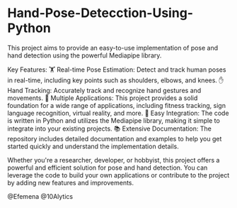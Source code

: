 # Hand-Pose-Detecction-Using-Python
This project aims to provide an easy-to-use implementation of pose and hand detection using the powerful Mediapipe library.

Key Features:
🏋️ Real-time Pose Estimation: Detect and track human poses in real-time, including key points such as shoulders, elbows, and knees.
✋ Hand Tracking: Accurately track and recognize hand gestures and movements.
🎯 Multiple Applications: This project provides a solid foundation for a wide range of applications, including fitness tracking, sign language recognition, virtual reality, and more.
🚀 Easy Integration: The code is written in Python and utilizes the Mediapipe library, making it simple to integrate into your existing projects.
📚 Extensive Documentation: The repository includes detailed documentation and examples to help you get started quickly and understand the implementation details.

Whether you're a researcher, developer, or hobbyist, this project offers a powerful and efficient solution for pose and hand detection. You can leverage the code to build your own applications or contribute to the project by adding new features and improvements.

@Efemena  @10Alytics
